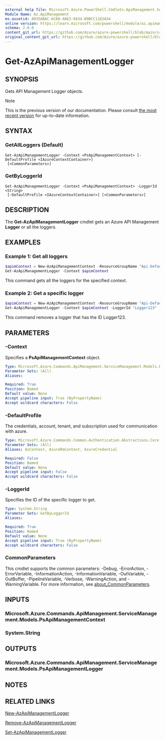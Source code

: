 ```yaml
---
external help file: Microsoft.Azure.PowerShell.Cmdlets.ApiManagement.ServiceManagement.dll-Help.xml
Module Name: Az.ApiManagement
ms.assetid: A935ABAC-6C60-4AE3-9434-B9BCC1182A34
online version: https://learn.microsoft.com/powershell/module/az.apimanagement/get-azapimanagementlogger
schema: 2.0.0
content_git_url: https://github.com/Azure/azure-powershell/blob/main/src/ApiManagement/ApiManagement/help/Get-AzApiManagementLogger.md
original_content_git_url: https://github.com/Azure/azure-powershell/blob/main/src/ApiManagement/ApiManagement/help/Get-AzApiManagementLogger.md
---
```


# Get-AzApiManagementLogger

## SYNOPSIS
Gets API Management Logger objects.

> [!NOTE]
>This is the previous version of our documentation. Please consult [the most recent version](/powershell/module/az.apimanagement/get-azapimanagementlogger) for up-to-date information.

## SYNTAX

### GetAllLoggers (Default)
```
Get-AzApiManagementLogger -Context <PsApiManagementContext> [-DefaultProfile <IAzureContextContainer>]
 [<CommonParameters>]
```

### GetByLoggerId
```
Get-AzApiManagementLogger -Context <PsApiManagementContext> -LoggerId <String>
 [-DefaultProfile <IAzureContextContainer>] [<CommonParameters>]
```

## DESCRIPTION
The **Get-AzApiManagementLogger** cmdlet gets an Azure API Management **Logger** or all the loggers.

## EXAMPLES

### Example 1: Get all loggers
```powershell
$apimContext = New-AzApiManagementContext -ResourceGroupName "Api-Default-WestUS" -ServiceName "contoso"
Get-AzApiManagementLogger -Context $apimContext
```

This command gets all the loggers for the specified context.

### Example 2: Get a specific logger
```powershell
$apimContext = New-AzApiManagementContext -ResourceGroupName "Api-Default-WestUS" -ServiceName "contoso"
Get-AzApiManagementLogger -Context $apimContext -LoggerId "Logger123"
```

This command removes a logger that has the ID Logger123.

## PARAMETERS

### -Context
Specifies a **PsApiManagementContext** object.

```yaml
Type: Microsoft.Azure.Commands.ApiManagement.ServiceManagement.Models.PsApiManagementContext
Parameter Sets: (All)
Aliases:

Required: True
Position: Named
Default value: None
Accept pipeline input: True (ByPropertyName)
Accept wildcard characters: False
```

### -DefaultProfile
The credentials, account, tenant, and subscription used for communication with azure.

```yaml
Type: Microsoft.Azure.Commands.Common.Authentication.Abstractions.Core.IAzureContextContainer
Parameter Sets: (All)
Aliases: AzContext, AzureRmContext, AzureCredential

Required: False
Position: Named
Default value: None
Accept pipeline input: False
Accept wildcard characters: False
```

### -LoggerId
Specifies the ID of the specific logger to get.

```yaml
Type: System.String
Parameter Sets: GetByLoggerId
Aliases:

Required: True
Position: Named
Default value: None
Accept pipeline input: True (ByPropertyName)
Accept wildcard characters: False
```

### CommonParameters
This cmdlet supports the common parameters: -Debug, -ErrorAction, -ErrorVariable, -InformationAction, -InformationVariable, -OutVariable, -OutBuffer, -PipelineVariable, -Verbose, -WarningAction, and -WarningVariable. For more information, see [about_CommonParameters](http://go.microsoft.com/fwlink/?LinkID=113216).

## INPUTS

### Microsoft.Azure.Commands.ApiManagement.ServiceManagement.Models.PsApiManagementContext

### System.String

## OUTPUTS

### Microsoft.Azure.Commands.ApiManagement.ServiceManagement.Models.PsApiManagementLogger

## NOTES

## RELATED LINKS

[New-AzApiManagementLogger](./New-AzApiManagementLogger.md)

[Remove-AzApiManagementLogger](./Remove-AzApiManagementLogger.md)

[Set-AzApiManagementLogger](./Set-AzApiManagementLogger.md)


